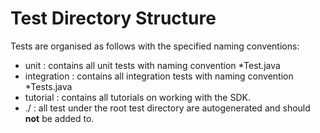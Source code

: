 # Test Directory Structure

Tests are organised as follows with the specified naming conventions:

- unit : contains all unit tests with naming convention *Test.java
- integration : contains all integration tests with naming convention *Tests.java
- tutorial : contains all tutorials on working with the SDK.
- ./ : all test under the root test directory are autogenerated and should **not** be added to. 
